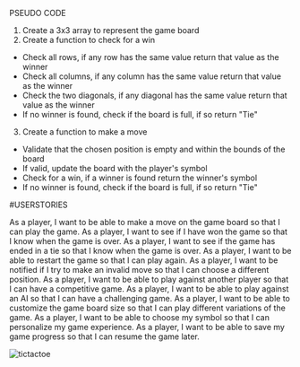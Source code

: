 PSEUDO CODE

1. Create a 3x3 array to represent the game board
2. Create a function to check for a win
  - Check all rows, if any row has the same value return that value as the winner
  - Check all columns, if any column has the same value return that value as the winner
  - Check the two diagonals, if any diagonal has the same value return that value as the winner
  - If no winner is found, check if the board is full, if so return "Tie"
3. Create a function to make a move
  - Validate that the chosen position is empty and within the bounds of the board
  - If valid, update the board with the player's symbol
  - Check for a win, if a winner is found return the winner's symbol
  - If no winner is found, check if the board is full, if so return "Tie"

#USERSTORIES

As a player, I want to be able to make a move on the game board so that I can play the game.
As a player, I want to see if I have won the game so that I know when the game is over.
As a player, I want to see if the game has ended in a tie so that I know when the game is over.
As a player, I want to be able to restart the game so that I can play again.
As a player, I want to be notified if I try to make an invalid move so that I can choose a different position.
As a player, I want to be able to play against another player so that I can have a competitive game.
As a player, I want to be able to play against an AI so that I can have a challenging game.
As a player, I want to be able to customize the game board size so that I can play different variations of the game.
As a player, I want to be able to choose my symbol so that I can personalize my game experience.
As a player, I want to be able to save my game progress so that I can resume the game later.

![tictactoe](https://user-images.githubusercontent.com/115126618/213927727-fb9bc7a0-6614-4b40-a318-629956d9dea0.png)



